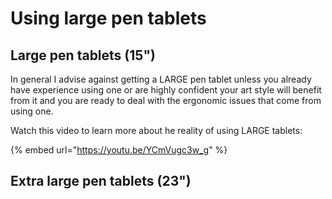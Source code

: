 # Using large pen tablets

## Large pen tablets (15")

In general I advise against getting a LARGE pen tablet unless you already have experience using one or are highly confident your art style will benefit from it and you are ready to deal with the ergonomic issues that come from using one.

Watch this video to learn more about he reality of using LARGE tablets:&#x20;

{% embed url="https://youtu.be/YCmVugc3w_g" %}

## Extra large pen tablets (23")
